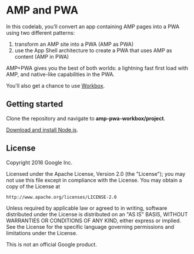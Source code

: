 # AMP and PWA

In this codelab, you’ll convert an app containing AMP pages into a PWA using two different patterns:

1. transform an AMP site into a PWA (AMP as PWA)
2. use the App Shell architecture to create a PWA that uses AMP as content (AMP in PWA)

AMP+PWA gives you the best of both worlds: a lightning fast first load with AMP, and native-like capabilities in the PWA.

You'll also get a chance to use [Workbox](https://workboxjs.org/). 

## Getting started

Clone the repository and navigate to **amp-pwa-workbox/project**.

[Download and install Node.js](https://nodejs.org/en/download/).

## License

Copyright 2016 Google Inc.

Licensed under the Apache License, Version 2.0 (the "License");
you may not use this file except in compliance with the License.
You may obtain a copy of the License at

    http://www.apache.org/licenses/LICENSE-2.0

Unless required by applicable law or agreed to in writing, software
distributed under the License is distributed on an "AS IS" BASIS,
WITHOUT WARRANTIES OR CONDITIONS OF ANY KIND, either express or implied.
See the License for the specific language governing permissions and
limitations under the License.

This is not an official Google product.
